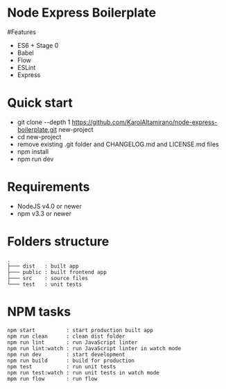 # Node Express Boilerplate

#Features
- ES6 + Stage 0
- Babel
- Flow
- ESLint
- Express

# Quick start
- git clone --depth 1 https://github.com/KarolAltamirano/node-express-boilerplate.git new-project
- cd new-project
- remove existing .git folder and CHANGELOG.md and LICENSE.md files
- npm install
- npm run dev

# Requirements
- NodeJS v4.0 or newer
- npm v3.3 or newer

# Folders structure
```
.
├─── dist   : built app
├─── public : built frontend app
├─── src    : source files
└─── test   : unit tests
```

# NPM tasks
```
npm start          : start production built app
npm run clean      : clean dist folder
npm run lint       : run JavaScript linter
npm run lint:watch : run JavaScript linter in watch mode
npm run dev        : start development
npm run build      : build for production
npm test           : run unit tests
npm run test:watch : run unit tests in watch mode
mpm run flow       : run flow
```
